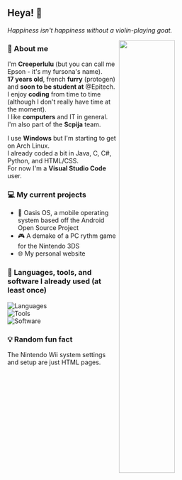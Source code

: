 ## Heya! 👋

*Happiness isn't happiness without a violin-playing goat.*

<img src="https://media.discordapp.net/attachments/1006858911514624020/1011411641813975090/Sans_titre_298_20220820133521.png" align="right" width="50%">

### 🐺 About me
I'm **Creeperlulu** (but you can call me Epson - it's my fursona's name).  
**17 years old**, french **furry** (protogen) and **soon to be student at** @Epitech.  
I enjoy **coding** from time to time (although I don't really have time at the moment).  
I like **computers** and IT in general.  
I'm also part of the **Scpija** team.

I use **Windows** but I'm starting to get on Arch Linux.  
I already coded a bit in Java, C, C#, Python, and HTML/CSS.  
For now I'm a **Visual Studio Code** user.

### 💻 My current projects
- 📱 Oasis OS, a mobile operating system based off the Android Open Source Project
- 🎮 A demake of a PC rythm game for the Nintendo 3DS
- 🌐 My personal website

### 🔧 Languages, tools, and software I already used (at least once)

![Languages](https://skillicons.dev/icons?i=java,c,cs,py,html,css,md)  
![Tools](https://skillicons.dev/icons?i=git,github,gitlab,linux,raspberrypi)  
![Software](https://skillicons.dev/icons?i=vscode,eclipse,discord,figma,ae,ai,ps,pr,unity)

### 💡 Random fun fact
The Nintendo Wii system settings and setup are just HTML pages.

<!--
**creeperlulu/creeperlulu** is a ✨ _special_ ✨ repository because its `README.md` (this file) appears on your GitHub profile.

Here are some ideas to get you started:

- 🔭 I’m currently working on ...
- 🌱 I’m currently learning ...
- 👯 I’m looking to collaborate on ...
- 🤔 I’m looking for help with ...
- 💬 Ask me about ...
- 📫 How to reach me: ...
- 😄 Pronouns: ...
- ⚡ Fun fact: ...
-->
